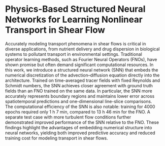 # Physics-Based Structured Neural Networks for Learning Nonlinear Transport in Shear Flow

Accurately modeling transport phenomena in shear flows is critical in diverse applications, from nutrient delivery and drug dispersion in biological systems to pollutant transport in environmental settings. Traditional operator learning methods, such as Fourier Neural Operators (FNOs), have shown promise but often demand significant computational resources. In this work, we introduce a structured neural network (SNN) that embeds the numerical discretization of the advection–diffusion equation directly into the architecture. Trained on time-averaged tracer fields with fixed Reynolds and Schmidt numbers, the SNN achieves closer agreement with ground truth fields than an FNO trained on the same data. In particular, the SNN more accurately represents boundary regions and maintains lower error across spatiotemporal predictions and one-dimensional line-slice comparisons. The computational efficiency of the SNN is also notable: training for 4000 epochs required only 1 h 7 min, compared to 13 h 46 min for the FNO. A separate test case with more turbulent flow conditions further demonstrated improved performance of the SNN relative to the FNO. These findings highlight the advantages of embedding numerical structure into neural networks, yielding both improved predictive accuracy and reduced training cost for modeling transport in shear flows.
